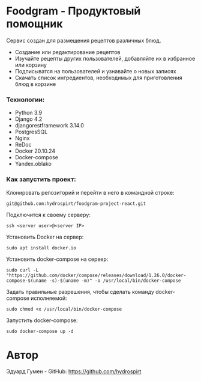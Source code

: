 # Foodgram - Продуктовый помощник

Сервис создан для размещения рецептов различных блюд.

- Создание или редактирование рецептов
- Изучайте рецепты других пользователей, добавляйте их в избранное или корзину
- Подписыватся на пользователей и узнавайте о новых записях
- Скачать список ингредиентов, необходимых для приготовления блюд в корзине

### Технологии:
- Python 3.9
- Django 4.2
- djangorestframework 3.14.0
- PostgresSQL
- Nginx
- ReDoc
- Docker 20.10.24
- Docker-compose
- Yandex.oblako

### Как запустить проект:

Клонировать репозиторий и перейти в него в командной строке:

```
git@github.com:hydrospirt/foodgram-project-react.git
```
Подключится к своему серверу:
```
ssh <server user>@<server IP>
```
Установить Docker на сервер:
```
sudo apt install docker.io
```
Установить docker-compose на сервер:
```
sudo curl -L "https://github.com/docker/compose/releases/download/1.26.0/docker-compose-$(uname -s)-$(uname -m)" -o /usr/local/bin/docker-compose
```
Задать правильные разрешения, чтобы сделать команду docker-compose исполняемой:
```
sudo chmod +x /usr/local/bin/docker-compose
```

Запустить docker-compose:
```
sudo docker-compose up -d
```


# Автор
Эдуард Гумен - GitHub: https://github.com/hydrospirt